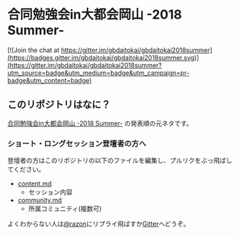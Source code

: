 # 合同勉強会in大都会岡山 -2018 Summer-

[![Join the chat at https://gitter.im/gbdaitokai/gbdaitokai2018summer](https://badges.gitter.im/gbdaitokai/gbdaitokai2018summer.svg)](https://gitter.im/gbdaitokai/gbdaitokai2018summer?utm_source=badge&utm_medium=badge&utm_campaign=pr-badge&utm_content=badge)

## このリポジトリはなに？

[合同勉強会in大都会岡山 -2018 Summer-](https://gbdaitokai.connpass.com/event/94404/) の発表順の元ネタです。  

### ショート・ロングセッション登壇者の方へ

登壇者の方はこのリポジトリの以下のファイルを編集し、プルリクをぶっ飛ばしてください。

- [content.md](https://github.com/gbdaitokai/gbdaitokai2018summer/blob/master/content.md)
  * セッション内容
- [community.md](https://github.com/gbdaitokai/gbdaitokai2018summer/blob/master/community.md)
  * 所属コミュニティ(複数可)

よくわからない人は[@razon](https://twitter.com/razon)にリプライ飛ばすか[Gitter](https://gitter.im/gbdaitokai/gbdaitokai2018summer)へどうぞ。
